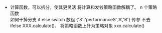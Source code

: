 - 计算函数，可以拆分，使其更灵活
  将计算和发钱策略函数解耦了。
  n 个策略函数  
  如何干掉分支 if else switch
  数组 {'S':'performanceS','A','B'} 传参
  不去ifelse   XXX.calculate()、
  将策略函数上升为策略对象 xxx.calculate()